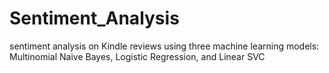 # Sentiment_Analysis
sentiment analysis on Kindle reviews using three machine learning models: Multinomial Naive Bayes, Logistic Regression, and Linear SVC
